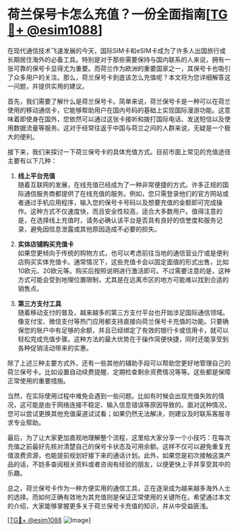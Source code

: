 # 荷兰保号卡怎么充值？一份全面指南[[TG💪+ @esim1088](https://t.me/s/esim1088)]

在现代通信技术飞速发展的今天，国际SIM卡和eSIM卡成为了许多人出国旅行或长期居住海外的必备工具。特别是对于那些需要保持与国内联系的人来说，拥有一张可靠的保号卡显得尤为重要。而荷兰作为欧洲的重要国家之一，其保号卡也吸引了众多用户的关注。那么，荷兰保号卡到底该怎么充值呢？本文将为您详细解答这一问题，并提供实用的建议。

首先，我们需要了解什么是荷兰保号卡。简单来说，荷兰保号卡是一种可以在荷兰使用的移动通信卡，它能够帮助用户在国内号码的基础上实现国际漫游功能。这意味着即使身在国外，您依然可以通过这张卡接听和拨打国际电话、发送短信以及使用数据流量等服务。这对于经常往返于中国与荷兰之间的人群来说，无疑是一个极大的便利。

接下来，我们来探讨一下荷兰保号卡的具体充值方式。目前市面上常见的充值途径主要有以下几种：

1. **线上平台充值**  
   随着互联网的发展，在线充值已经成为了一种非常便捷的方式。许多正规的国际通信服务商都提供了在线充值的服务。例如，您只需登录他们的官方网站或者通过手机应用程序，输入您的保号卡号码以及想要充值的金额即可完成操作。这种方式不仅速度快，而且安全性较高，适合大多数用户。值得注意的是，在选择线上充值时，请务必确认该平台是否具有良好的信誉度和服务记录，避免因信息泄露或其他原因造成不必要的损失。

2. **实体店铺购买充值卡**  
   如果您更倾向于传统的购物方式，也可以考虑前往当地的通信营业厅或是便利店购买实体充值卡。通常情况下，这些充值卡会以固定面值的形式出售，比如10欧元、20欧元等。购买后按照说明进行激活即可。不过需要注意的是，这种方式可能会受到地理位置限制，尤其是在远离市区的地方可能难以找到合适的销售点。

3. **第三方支付工具**  
   随着移动支付的普及，越来越多的第三方支付平台也开始涉足国际通信领域。像支付宝、微信支付等热门应用都支持直接向荷兰保号卡充值的功能。只要确保您的账户中有足够的余额，并且已经绑定了有效的银行卡或信用卡，就可以轻松完成充值步骤。这种方法的最大优势在于操作简便快捷，同时还能享受到各种促销活动带来的实惠。

除了上述三种主要方式外，还有一些其他的辅助手段可以帮助您更好地管理自己的荷兰保号卡。比如设置自动续费提醒、定期检查剩余资费情况等等。这些都是保障正常使用的重要措施。

当然，在实际使用过程中难免会遇到一些问题。比如有时候会出现充值失败的情况，这可能是由于网络连接不稳定、输入信息错误等原因导致的。面对这种情况，您可以尝试更换其他充值渠道试试看；如果仍然无法解决，则建议及时联系客服寻求专业帮助。

最后，为了让大家更加直观地理解整个流程，这里给大家分享一个小技巧：在每次充值之前最好先核对清楚自己的保号卡状态及可用余额。这样不仅可以避免重复充值浪费资源，也能提前规划好接下来的通话计划。此外，如果您是初次接触这类产品的话，不妨多查阅相关资料或者咨询有经验的朋友，以便更快上手并享受其中的乐趣。

总之，荷兰保号卡作为一种方便实用的通信工具，正在逐渐成为越来越多海外人士的选择。而如何正确有效地为其充值则是保证正常使用的关键所在。希望通过本文的介绍，大家能够掌握更多关于荷兰保号卡充值的知识，并从中受益匪浅。

[[TG💪+ @esim1088](https://t.me/s/esim1088) ![Image](https://i.postimg.cc/4NQfJmqS/Snipaste-2025-05-13-00-14-12.png)]